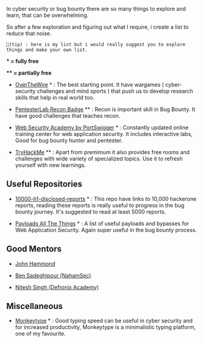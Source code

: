 In cyber security or bug bounty there are so many things to explore and learn, that can be overwhelming.

So after a few exploration and figuring out what I require, i create a list to reduce that noise.

`🍟(tip) : here is my list but i would really suggest you to explore things and make your own list.`


**\* = fully free**

**\*\* = partially free**


- [OverTheWire](https://overthewire.org/wargames) * : The best starting point. It have wargames ( cyber-security challenges and mind sports ) that push us to develop research skills that help in real world too.

- [PentesterLab Recon Badge](https://pentesterlab.com/badges/recon) ** : Recon is important skill in Bug Bounty. It have good challenges that teaches recon. 

- [Web Security Academy by PortSwigger](https://portswigger.net/web-security) * : Constantly updated online training center for web application security. It includes interactive labs, Good for bug bounty hunter and pentester. 

- [TryHackMe](https://tryhackme.com) ** : Apart from premimum it also provides free rooms and challenges with wide variety of specialized topics. Use it to refresh yourself with new learnings. 

## Useful Repositories

- [10000-h1-disclosed-reports](https://github.com/shreyaschavhan/10000-h1-disclosed-reports) * : This repo have links to 10,000 hackerone reports, reading these reports is really useful to progress in the bug bounty journey. It's suggested to read at least 5000 reports.

- [Payloads All The Things](https://github.com/swisskyrepo/PayloadsAllTheThings) * : A list of useful payloads and bypasses for Web Application Security. Again super useful in the bug bounty process.

## Good Mentors

- [John Hammond](https://www.youtube.com/@_JohnHammond)

- [Ben Sadeghipour (NahamSec)](https://www.youtube.com/@NahamSec)

- [Nitesh Singh (Defronix Academy)](https://www.youtube.com/playlist?list=PLOJR6EhNalnu7hgxu7QhA9GrF9i23JX9A)

## Miscellaneous

- [Monkeytype](https://monkeytype.com) * : Good typing speed can be useful in cyber security and for increased productivity, Monkeytype is a minimalistic typing platform, one of my favourite.